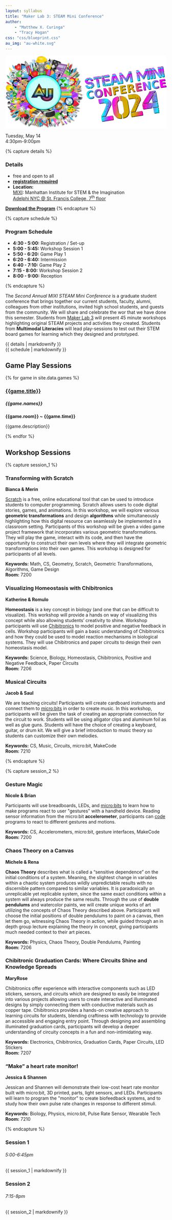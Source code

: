 ```yaml
---
layout: syllabus
title: "Maker Lab 3: STEAM Mini Conference"
author:
    - "Matthew X. Curinga"
    - "Tracy Hogan"
css: "css/blueprint.css"
au_img: "au-white.svg"
---
```


<img src="img/steam-mini2.png" style="max-width: 100%; width: 600px; display: block; margin: 0 auto" alt="STEAM Mini Conference 2">

<p class="fw-bold fs-1">
<i class="bi bi-calendar-heart-fill"></i> Tuesday, May 14<br>
4:30pm-9:00pm
</p>

{% capture details %}
### Details
* free and open to all
* **[registration required](https://forms.gle/Mee3oPQcxHgCuJht5)**
* **Location:**\
  [MIXI](https://mixi.nyc): Manhattan Institute for STEM & the Imagination\
  [Adelphi NYC @ St. Francis College, 7<sup>th</sup> floor](https://maps.app.goo.gl/WX3M68SeGC5THWLT7)

**[Download the Program](img/mini-program.pdf)**
{% endcapture %}

{% capture schedule %}
### Program Schedule

- **4:30 - 5:00:** Registration / Set-up
- **5:00 - 5:45:** Workshop Session 1
- **5:50 - 6:20:** Game Play 1
- **6:20 - 6:40:** Intermission
- **6:40 - 7:10:** Game Play 2
- **7:15 - 8:00:** Workshop Session 2
- **8:00 - 9:00:** Reception

{% endcapture %}

<p class="lead">
The <i>Second Annual MIXI STEAM Mini Conference</i> is a graduate student conference
that brings together our current students,
faculty, alumni, colleagues from other institutions, invited high school students,
and guests from the community. We will share and celebrate the wor that we have
done this semester. Students from <a class="text-bold" href="/maker3">Maker Lab 3</a> will present 45 minute workshops
highlighting original STEAM projects and activities they created. Students from
<b>Multimodal Literacies</b> will lead play-sessions to test out their STEM
board games for learning which they designed and prototyped.
</p>

<div class="container">
<div class="row">
<div class="col-md-6 mb-2">
<div class="border-2 rounded text-light bg-dark bg-gradient p-3 me-2">
{{ details | markdownify }}
</div>
</div>
<div class="col-md-6 mb-2">
<div class="border-2 rounded text-light bg-dark bg-gradient p-3">
{{ schedule | markdownify }}
</div>
</div>
</div>
</div>



Game Play Sessions
------------------
{% for game in site.data.games %}

<div class="row mb-2 ms-2">
    <div class="col-md-4 border bg-light rounded p-2">
        <div class="d-flex flex-column align-items-center justify-content-center" style="height: 100%">
            <div class="">
                <h3 class="text-center"><a class="link-underline-light" href="{{game.template}}">{{game.title}}</a></h3>
            </div>
            <h5>{{game.names}}</h5>
            <strong>{{game.room}} ~ {{game.time}}</strong>
        </div>
    </div>
    <div class="col">
        <p>{{game.description}}</p>
    </div>
</div>

{% endfor %}

Workshop Sessions
-----------------

{% capture session_1 %}
### Transforming with Scratch
**Bianca & Merin**

[Scratch](https://scratch.mit.edu) is a free, online educational tool that can be used to introduce students to computer programming. Scratch allows users to code digital stories, games, and animations. In this workshop, we will explore various **geometric transformations** and design **algorithms** while simultaneously highlighting how this digital resource can seamlessly be implemented in a classroom setting. Participants of this workshop will be given a video game project framework that incorporates various geometric transformations. They will play the game, interact with its code, and then have the opportunity to construct their own levels where they will integrate geometric transformations into their own games. This workshop is designed for participants of all levels.

**Keywords:** Math, CS, Geometry, Scratch, Geometric Transformations, Algorithms, Game Design\
**Room:** 7200

### Visualizing Homeostasis with Chibitronics
**Katherine & Romulo**

**Homeostasis** is a key concept in biology (and one that can be difficult to visualize). This workshop will provide a hands on way of visualizing this concept while also allowing students’ creativity to shine. Workshop participants will use [Chibitronics](https://chibitronics.com/) to model positive and negative feedback in cells. Workshop participants will gain a basic understanding of Chibitronics and how they could be used to model reaction mechanisms in biological systems. They will use Chibitronics and paper circuits to design their own homeostasis model.

**Keywords:** Science, Biology, Homeostasis, Chibitronics, Positive and Negative Feedback, Paper Circuits\
**Room:** 7206

### Musical Circuits
**Jacob & Saul**

We are teaching circuits! Participants will create cardboard instruments and connect them to [micro:bits](https://microbit.org/) in order to create music. In this workshop, participants will be given the task of creating an appropriate connection for the circuit to work. Students will be using alligator clips and aluminum foil as well as glue guns. Students will have the choice of creating a keyboard, guitar, or drum kit. We will give a brief introduction to music theory so students can customize their own melodies.

**Keywords:** CS, Music, Circuits, micro:bit, MakeCode\
**Room:** 7210

{% endcapture %}

{% capture session_2 %}

### Gesture Magic
**Nicole & Brian**

Participants will use breadboards, LEDs, and [micro:bits](https://microbit.org/) to learn how to make programs react to user "gestures" with a handheld device. Reading sensor information from the micro:bit **accelerometer**, participants can [code](https://makecode.microbit.org/) programs to react to different gestures and motions.

**Keywords:** CS, Accelerometers, micro:bit, gesture interfaces, MakeCode\
**Room:** 7200



### Chaos Theory on a Canvas
**Michele & Rena**

**Chaos Theory** describes what is called a “sensitive dependence” on the initial conditions of a system. Meaning, the slightest change in variables within a chaotic system produces wildly unpredictable results with no discernible pattern compared to similar variables. It is paradoxically an unreplicable yet replicable system, since the same exact conditions within a system will always produce the same results. Through the use of **double pendulums** and watercolor paints, we will create unique works of art utilizing the concepts of Chaos Theory described above. Participants will choose the initial positions of double pendulums to paint on a canvas, then let them go, witnessing Chaos Theory in action, while guided through an in depth group lecture explaining the theory in concept, giving participants much needed context to their art pieces. 

**Keywords:** Physics, Chaos Theory, Double Pendulums, Painting\
**Room:** 7206


### Chibitronic Graduation Cards: Where Circuits Shine and Knowledge Spreads
**MaryRose**

Chibitronics offer experience with interactive components such as LED stickers, sensors, and circuits which are designed to easily be integrated into various projects allowing users to create interactive and illuminated designs by simply connecting them with conductive materials such as copper tape. Chibitronics provides a hands-on creative approach to learning circuits for students, blending craftiness with technology to provide an accessible and engaging entry point. Through designing and assembling illuminated graduation cards, participants will develop a deeper understanding of circuity concepts in a fun and non-intimidating way.

**Keywords:** Electronics, Chibitronics, Graduation Cards, Paper Circuits, LED Stickers\
**Room:** 7207

### “Make” a heart rate monitor! 
**Jessica & Shannen**

Jessican and Shannen will demonstrate their low-cost heart rate monitor built with micro:bit, 3D printed, parts, light sensors, and LEDs. Participants will learn to program the "monitor" to create biofeedback systems, and to study how their own pulse rate changes in response to different stimuli.

**Keywords:** Biology, Physics, micro:bit, Pulse Rate Sensor, Wearable Tech\
**Room:** 7210


{% endcapture %}


<div class="row mt-4 p-4">
<div class="col-md-6">
<h3>Session 1</h3>
<h6 class="text-muted">5:00-6:45pm</h6>

{{ session_1 | markdownify }}
</div>

<div class="col-md-6">
<h3>Session 2</h3>
<h6 class="text-muted">7:15-8pm</h6>

{{ session_2 | markdownify }}
</div>

</div>




